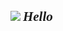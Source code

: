 <img src = "https://www.google.com/url?sa=i&url=https%3A%2F%2Fwww.dispatch.co.kr%2F826731&psig=AOvVaw2NVoxeDChZ7cKrzaVrX7Ti&ust=1652955346807000&source=images&cd=vfe&ved=0CAwQjRxqFwoTCLj5jdTo6PcCFQAAAAAdAAAAABAD">
<span style=" font: italic bold 1.5em/1em Georgia, serif ;">
Hello
</span>